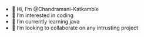 - 👋 Hi, I’m @Chandramani-Katkamble
- 👀 I’m interested in coding
- 🌱 I’m currently learning java
- 💞️ I’m looking to collaborate on any intrusting project


<!---
Chandramani-Katkamble/Chandramani-Katkamble is a ✨ special ✨ repository because its `README.md` (this file) appears on your GitHub profile.
You can click the Preview link to take a look at your changes.
--->
